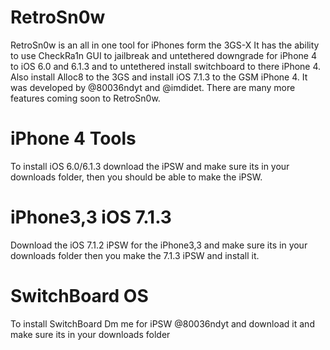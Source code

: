 # RetroSn0w
RetroSn0w is an all in one tool for iPhones form the 3GS-X It has the ability to use CheckRa1n GUI to jailbreak and untethered downgrade for iPhone 4 to iOS 6.0 and 6.1.3 and to untethered install switchboard to there iPhone 4. Also install Alloc8 to the 3GS and install iOS 7.1.3 to the GSM iPhone 4. It was developed by @80036ndyt and @imdidet. There are many more features coming soon to RetroSn0w.

# iPhone 4 Tools
To install iOS 6.0/6.1.3 download the iPSW and make sure its in your downloads folder, then you should be able to make the iPSW.

# iPhone3,3 iOS 7.1.3
Download the iOS 7.1.2 iPSW for the iPhone3,3 and make sure its in your downloads folder then you make the 7.1.3 iPSW and install it.

# SwitchBoard OS
To install SwitchBoard Dm me for iPSW @80036ndyt and download it and make sure its in your downloads folder
